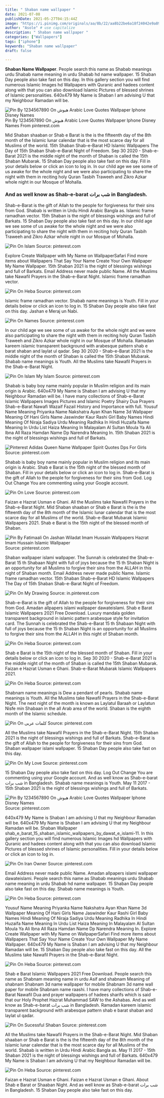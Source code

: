 ```yaml
---
title: " Shaban name wallpaper "
date: 2021-07-08
publishDate: 2021-05-27T04:15:44Z
image: "https://i.pinimg.com/originals/aa/8b/22/aa8b22be6a18f24042e9a89ec47e69d4.jpg"
author: "Asole" # use capitalize
description: " Shaban name wallpaper "
categories: ["Wallpapers"]
tags: ["iphone"]
keywords: "Shaban name wallpaper"
draft: false

---
```



**Shaban Name Wallpaper**. People search this name as Shabab meanings urdu Shabab name meaning in urdu Shabab hd name wallpaper. 15 Shaban Day people also take fast on this day. In this gallery section you will find numerous Islamic Images hd Wallpapers with Quranic and hadees content along with that you can also download Islamic Pictures of blessed shrines of Islamic personalities. 640x479 My Name is Shaban I am advising U that my Neighbour Ramadan will be.

![Pin By 1234567890 On هبوش Arabic Love Quotes Wallpaper Iphone Disney Names](https://i.pinimg.com/474x/5c/eb/92/5ceb92f81cd5be3169e0561d6131f619.jpg "Pin By 1234567890 On هبوش Arabic Love Quotes Wallpaper Iphone Disney Names")
Pin By 1234567890 On هبوش Arabic Love Quotes Wallpaper Iphone Disney Names From pinterest.com


Mid Shaban shaaban or Shab e Barat is the is the fifteenth day of the 8th month of the Islamic lunar calendar that is the most scarce day for all Muslims of the world. 15th Shaban Shab-e-Barat HD Islamic Wallpapers The Day of 15th Shaban Shab-e-Barat Night of Freedom. Sep 30 2020 - Shab-e-Barat 2021 is the middle night of the month of Shaban is called the 15th Shaban Mubarak. 15 Shaban Day people also take fast on this day. Fill in your details below or click an icon to log in. In our child age we see some of us awake for the whole night and we were also participating to share the night with them in reciting holy Quran Tasbih Traweeh and Zikro Azkar whole night in our Mosque of Mohalla.

### And as well know as Shab-e-barat شب برات in Bangladesh.

Shab-e-Barat is the gift of Allah to the people for forgiveness for their sins from God. Shabab is written in Urdu Hindi Arabic Bangla as. Islamic frame ramadhan vector. 15th Shaban is the night of blessings wishings and full of Barkats. 15 Shaban Day people also take fast on this day. In our child age we see some of us awake for the whole night and we were also participating to share the night with them in reciting holy Quran Tasbih Traweeh and Zikro Azkar whole night in our Mosque of Mohalla.


![Pin On Islam](https://i.pinimg.com/originals/58/c4/3f/58c43ff021e2aecd19034cc51165b75b.jpg "Pin On Islam")
Source: pinterest.com

Explore Create Wallpaper with My Name on WallpaperSafari Find more items about Wallpapers That Say Your Name Create Your Own Wallpaper My Name Wallpaper. 15th Shaban 2021 is the night of blessings wishings and full of Barkats. Email Address never made public Name. All the Muslims take Nawafil Prayers in the Shab-e-Barat Night. Islamic frame ramadhan vector.

![Pin On Heba](https://i.pinimg.com/originals/fa/c0/3c/fac03c9606a8b9d8918ae8ef8dc26efa.jpg "Pin On Heba")
Source: pinterest.com

Islamic frame ramadhan vector. Shabab name meanings is Youth. Fill in your details below or click an icon to log in. 15 Shaban Day people also take fast on this day. Jashan e Meraj un Nabi.

![Pin On Names](https://i.pinimg.com/originals/ff/40/95/ff40952ab6a134b7016fdff2c1093e60.jpg "Pin On Names")
Source: pinterest.com

In our child age we see some of us awake for the whole night and we were also participating to share the night with them in reciting holy Quran Tasbih Traweeh and Zikro Azkar whole night in our Mosque of Mohalla. Ramadan kareem islamic transparent background with arabesque pattern shab e barat shaban and laylat ul qadar. Sep 30 2020 - Shab-e-Barat 2021 is the middle night of the month of Shaban is called the 15th Shaban Mubarak. Shabab name meanings is Youth. All the Muslims take Nawafil Prayers in the Shab-e-Barat Night.

![Pin On Islam My Islam](https://i.pinimg.com/originals/1d/82/60/1d826066ba2208b8fa4071fa81a26f7f.jpg "Pin On Islam My Islam")
Source: pinterest.com

Shabab is baby boy name mainly popular in Muslim religion and its main origin is Arabic. 640x479 My Name is Shaban I am advising U that my Neighbour Ramadan will be. I have many collections of Shab-e-Barat Islamic Wallpapers Images Pictures and Islamic Poetry Shairy Dua Prayers Shab-e-Barat Nawafi Wazaif Fazail History and Importance with full. Yousuf Name Meaning Priyanka Name Nakshatra Ayan Khan Name 3d Wallpaper Meaning Of Hani Girls Name Jaswinder Kaur Rashi Girl Baby Names Hindi Meaning Of Niraja Sadiya Urdu Meaning Radhika In Hindi Huzaifa Name Meaning In Urdu List Haiza Meaning In Malayalam Al Sultan Moula Ya Ali Ibna All Raza Hamdan Name Dp Narendra Meaning In. 15th Shaban 2021 is the night of blessings wishings and full of Barkats.

![Pinterest Adidas Queen Name Wallpaper Spirit Quotes Dps For Girls](https://i.pinimg.com/originals/4a/b5/e4/4ab5e443f113885eb60ec3ea26851833.jpg "Pinterest Adidas Queen Name Wallpaper Spirit Quotes Dps For Girls")
Source: pinterest.com

Shabab is baby boy name mainly popular in Muslim religion and its main origin is Arabic. Shab e Barat is the 15th night of the blessed month of Shaban. Fill in your details below or click an icon to log in. Shab-e-Barat is the gift of Allah to the people for forgiveness for their sins from God. Log Out Change You are commenting using your Google account.

![Pin On Love](https://i.pinimg.com/originals/f9/6f/60/f96f600cc0f34e6f41ecdecd0c209098.jpg "Pin On Love")
Source: pinterest.com

Faizan e Hazrat Usman e Ghani. All the Muslims take Nawafil Prayers in the Shab-e-Barat Night. Mid Shaban shaaban or Shab e Barat is the is the fifteenth day of the 8th month of the Islamic lunar calendar that is the most scarce day for all Muslims of the world. Shab-e-Barat Mubarak Islamic Wallpapers 2021. Shab e Barat is the 15th night of the blessed month of Shaban.

![Pin By Fatimaali On Jashan Wiladat Imam Hussain Wallpapers Hazrat Imam Hussain Islamic Wallpaper](https://i.pinimg.com/474x/c1/c3/33/c1c333a51ca54dc9dfd88cefbcaf4275.jpg "Pin By Fatimaali On Jashan Wiladat Imam Hussain Wallpapers Hazrat Imam Hussain Islamic Wallpaper")
Source: pinterest.com

Shaban wallpaper islami wallpaper. The Sunnah is celebrated the Shab-e-Barat 15 th Shabaan Night with full of joys because the 15 th Shaban Night is an opportunity for all Muslims to forgive their sins from the ALLAH in this night of Shaban month. Email Address never made public Name. Islamic frame ramadhan vector. 15th Shaban Shab-e-Barat HD Islamic Wallpapers The Day of 15th Shaban Shab-e-Barat Night of Freedom.

![Pin On My Drawing](https://i.pinimg.com/736x/07/37/b2/0737b2387a7771121ce0e2c8f1574fae.jpg "Pin On My Drawing")
Source: in.pinterest.com

Shab-e-Barat is the gift of Allah to the people for forgiveness for their sins from God. Amadan allpapers islami wallpaper dawateislami. Shab e Barat Islamic Wallpapers 2021 Free Download. Luxury mandala golden transparent background in islamic pattern arabesque style for invitation card. The Sunnah is celebrated the Shab-e-Barat 15 th Shabaan Night with full of joys because the 15 th Shaban Night is an opportunity for all Muslims to forgive their sins from the ALLAH in this night of Shaban month.

![Pin On Heba](https://i.pinimg.com/736x/bc/26/31/bc2631bb0758359fdf14f5e62797c103--cake-flowers.jpg "Pin On Heba")
Source: pinterest.com

Shab e Barat is the 15th night of the blessed month of Shaban. Fill in your details below or click an icon to log in. Sep 30 2020 - Shab-e-Barat 2021 is the middle night of the month of Shaban is called the 15th Shaban Mubarak. Faizan e Hazrat Usman e Ghani. Shab-e-Barat Mubarak Islamic Wallpapers 2021.

![Pin On Heba](https://i.pinimg.com/originals/77/82/d6/7782d6deaebe4c48970a412cfb52544a.jpg "Pin On Heba")
Source: pinterest.com

Shabnam name meanings is Dew a pendant of pearls. Shabab name meanings is Youth. All the Muslims take Nawafil Prayers in the Shab-e-Barat Night. The next night of the month is known as Laylatul Baraah or Laylatun Nisfe min Shabaan in the all Arab area of the world. Shaban is the eighth month of the Islamic schedule.

![Pin On كلمات عربى](https://i.pinimg.com/originals/18/56/e1/1856e12b2ca4ce9d47c3d2f16640f0ae.jpg "Pin On كلمات عربى")
Source: pinterest.com

All the Muslims take Nawafil Prayers in the Shab-e-Barat Night. 15th Shaban 2021 is the night of blessings wishings and full of Barkats. Shab-e-Barat is the gift of Allah to the people for forgiveness for their sins from God. Shaban wallpaper islami wallpaper. 15 Shaban Day people also take fast on this day.

![Pin On My Love](https://i.pinimg.com/564x/d5/16/58/d516587aadba30495e8563f3002c740c.jpg "Pin On My Love")
Source: pinterest.com

15 Shaban Day people also take fast on this day. Log Out Change You are commenting using your Google account. And as well know as Shab-e-barat شب برات in Bangladesh. Shabab name meanings is Youth. May 11 2017 - 15th Shaban 2021 is the night of blessings wishings and full of Barkats.

![Pin By 1234567890 On هبوش Arabic Love Quotes Wallpaper Iphone Disney Names](https://i.pinimg.com/474x/5c/eb/92/5ceb92f81cd5be3169e0561d6131f619.jpg "Pin By 1234567890 On هبوش Arabic Love Quotes Wallpaper Iphone Disney Names")
Source: pinterest.com

640x479 My Name is Shaban I am advising U that my Neighbour Ramadan will be. 640x479 My Name is Shaban I am advising U that my Neighbour Ramadan will be. Shaban Wallpaper shab_e_barat_15_shaban_islamic_wallpapers_by_dawat_e_islami-11. In this gallery section you will find numerous Islamic Images hd Wallpapers with Quranic and hadees content along with that you can also download Islamic Pictures of blessed shrines of Islamic personalities. Fill in your details below or click an icon to log in.

![Pin On Iran Owner](https://i.pinimg.com/originals/f9/de/b2/f9deb259c3a482a2757650db20e58254.jpg "Pin On Iran Owner")
Source: pinterest.com

Email Address never made public Name. Amadan allpapers islami wallpaper dawateislami. People search this name as Shabab meanings urdu Shabab name meaning in urdu Shabab hd name wallpaper. 15 Shaban Day people also take fast on this day. Shabab name meanings is Youth.

![Pin On Heba](https://i.pinimg.com/originals/86/0b/12/860b1286031e2b837c311838411de495.jpg "Pin On Heba")
Source: pinterest.com

Yousuf Name Meaning Priyanka Name Nakshatra Ayan Khan Name 3d Wallpaper Meaning Of Hani Girls Name Jaswinder Kaur Rashi Girl Baby Names Hindi Meaning Of Niraja Sadiya Urdu Meaning Radhika In Hindi Huzaifa Name Meaning In Urdu List Haiza Meaning In Malayalam Al Sultan Moula Ya Ali Ibna All Raza Hamdan Name Dp Narendra Meaning In. Explore Create Wallpaper with My Name on WallpaperSafari Find more items about Wallpapers That Say Your Name Create Your Own Wallpaper My Name Wallpaper. 640x479 My Name is Shaban I am advising U that my Neighbour Ramadan will be. 15 Shaban Day people also take fast on this day. All the Muslims take Nawafil Prayers in the Shab-e-Barat Night.

![Pin On Heba](https://i.pinimg.com/originals/4c/c3/9c/4cc39ce9b06c10924420b915a0c532d2.jpg "Pin On Heba")
Source: pinterest.com

Shab e Barat Islamic Wallpapers 2021 Free Download. People search this name as Shabnam meaning name in urdu Asif and shabnam Meaning of shabnam Shabnam 3d name wallpaper for mobile Shabnam 3d name wall paper for mobile Shabnam name raashi. I have many collections of Shab-e-Barat Nawafil Dua and prayer wallpapers of hadees sharifs which is said that our Holy Prophet Hazrat Muhammad SAW to the Ashabas. And as well know as Shab-e-barat شب برات in Bangladesh. Ramadan kareem islamic transparent background with arabesque pattern shab e barat shaban and laylat ul qadar.

![Pin On Sucessful Shaban](https://i.pinimg.com/originals/3d/42/c9/3d42c95ca1acd13597c7e9a8c1b5eea9.jpg "Pin On Sucessful Shaban")
Source: pinterest.com

All the Muslims take Nawafil Prayers in the Shab-e-Barat Night. Mid Shaban shaaban or Shab e Barat is the is the fifteenth day of the 8th month of the Islamic lunar calendar that is the most scarce day for all Muslims of the world. Shabab is written in Urdu Hindi Arabic Bangla as. May 11 2017 - 15th Shaban 2021 is the night of blessings wishings and full of Barkats. 640x479 My Name is Shaban I am advising U that my Neighbour Ramadan will be.

![Pin On Heba](https://i.pinimg.com/originals/aa/8b/22/aa8b22be6a18f24042e9a89ec47e69d4.jpg "Pin On Heba")
Source: pinterest.com

Faizan e Hazrat Usman e Ghani. Faizan e Hazrat Usman e Ghani. About Shab e Barat or Shaaban Night. And as well know as Shab-e-barat شب برات in Bangladesh. 15 Shaban Day people also take fast on this day.

